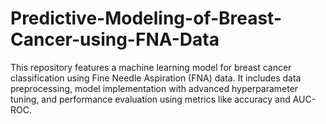 # Predictive-Modeling-of-Breast-Cancer-using-FNA-Data
This repository features a machine learning model for breast cancer classification using Fine Needle Aspiration (FNA) data. It includes data preprocessing, model implementation with advanced hyperparameter tuning, and performance evaluation using metrics like accuracy and AUC-ROC. 
